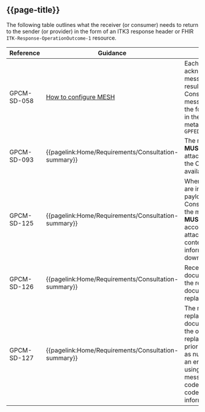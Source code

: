 ## {{page-title}}

The following table outlines what the receiver (or consumer) needs to return to the sender (or provider) in the form of an ITK3 response header or FHIR `ITK-Response-OperationOutcome-1` resource.

<table data-responsive>
    <thead>
        <tr>
            <th data-no-sort>Reference</th>
            <th data-no-sort>Guidance</th>
            <th data-no-sort>Description</th>
        </tr>
    </thead>
    <tbody>
        <!-- GPCM-SD-058 -->
        <tr>
            <td class="nhsd-t-body"><span class="nhsd-a-tag nhsd-a-tag--bg-light-grey">GPCM-SD-058</span></td>
            <td class="nhsd-t-body"><a href="/guide/gp-connect-send-document/Home/Build/How-to-configure-MESH?version=1.3.2-public-beta" title="Home/Build/How-to-configure-MESH" class="nhsd-a-link">How to configure MESH</a></td>
            <td class="nhsd-t-body">Each instance of an acknowledgement message generated as a result of receipt of a Send Consultation Report message <b>MUST</b> include the following Workflow ID in the MESH message metadata: <code>GPFED_CONSULT_REPORT_ACK</code></td>
        </tr>
        <!-- GPCM-SD-093 -->
        <tr>
            <td class="nhsd-t-body"><span class="nhsd-a-tag nhsd-a-tag--bg-light-grey">GPCM-SD-093</span></td>
            <td class="nhsd-t-body">{{pagelink:Home/Requirements/Consultation-summary}}</td>
            <td class="nhsd-t-body">The message receiver <b>MUST</b> make any attachments included with the Consultation Report available to the end user</td>
        </tr>
        <!-- GPCM-SD-125 -->
        <tr>
            <td class="nhsd-t-body"><span class="nhsd-a-tag nhsd-a-tag--bg-light-grey">GPCM-SD-125</span></td>
            <td class="nhsd-t-body">{{pagelink:Home/Requirements/Consultation-summary}}</td>
            <td class="nhsd-t-body">Where binary documents are included in the payload in addition to the Consultation Report, the&nbsp;message receiver <b>MUST</b>&nbsp;process these accordingly, ensuring all attachments remain in the context of the encounter information delivered to downstream systems</td>
        </tr>
        <!-- GPCM-SD-126 -->
        <tr>
            <td class="nhsd-t-body"><span class="nhsd-a-tag nhsd-a-tag--bg-light-grey">GPCM-SD-126</span></td>
            <td class="nhsd-t-body">{{pagelink:Home/Requirements/Consultation-summary}}</td>
            <td class="nhsd-t-body">Receivers of replacement documents&nbsp;<b>MUST</b>&nbsp;process the replacement document and archive the replaced document</td>
        </tr>
        <!-- GPCM-SD-127 -->
        <tr>
            <td class="nhsd-t-body"><span class="nhsd-a-tag nhsd-a-tag--bg-light-grey">GPCM-SD-127</span></td>
            <td class="nhsd-t-body">{{pagelink:Home/Requirements/Consultation-summary}}</td>
            <td class="nhsd-t-body">The receiver of a replacement document&nbsp;<b>SHOULD</b>&nbsp;mark the original and any replacement documents prior to the new document as null and void and report an error to the sender using the ITK Response message and appropriate code see&nbsp;ITK3 response codes for further information</td>
        </tr>
    </tbody>
</table>